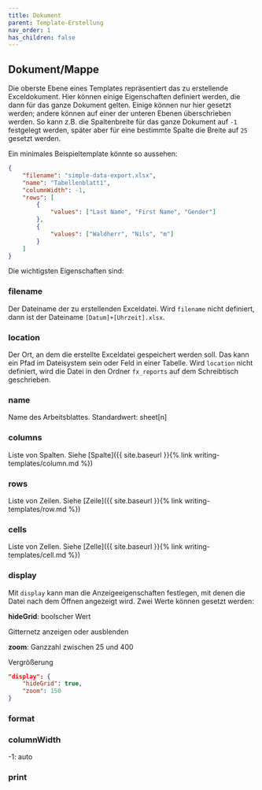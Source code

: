 ```yaml
---
title: Dokument
parent: Template-Erstellung
nav_order: 1
has_children: false
---
```


## Dokument/Mappe

Die oberste Ebene eines Templates repräsentiert das zu erstellende Exceldokument. Hier können einige Eigenschaften definiert werden, die dann für das ganze Dokument gelten. Einige können nur hier gesetzt werden; andere können auf einer der unteren Ebenen überschrieben werden. So kann z.B. die Spaltenbreite für das ganze Dokument auf `-1` festgelegt werden, später aber für eine bestimmte Spalte die Breite auf `25` gesetzt werden.

Ein minimales Beispieltemplate könnte so aussehen:

```json
{
    "filename": "simple-data-export.xlsx",
    "name": "Tabellenblatt1",
    "columnWidth": -1,
    "rows": [
        {
            "values": ["Last Name", "First Name", "Gender"]
        },
        {
            "values": ["Waldherr", "Nils", "m"]
        }
    ]
}
```

Die wichtigsten Eigenschaften sind:

### filename

Der Dateiname der zu erstellenden Exceldatei. Wird `filename` nicht definiert, dann ist der Dateiname `[Datum]+[Uhrzeit].xlsx`.


### location

Der Ort, an dem die erstellte Exceldatei gespeichert werden soll. Das kann ein Pfad im Dateisystem sein oder Feld in einer Tabelle. Wird `location` nicht definiert, wird die Datei in den Ordner `fx_reports` auf dem Schreibtisch geschrieben.

### name

Name des Arbeitsblattes. Standardwert: sheet[n]


### columns

Liste von Spalten.
Siehe [Spalte]({{ site.baseurl }}{% link writing-templates/column.md %})

### rows
Liste von Zeilen.
Siehe [Zeile]({{ site.baseurl }}{% link writing-templates/row.md %})


### cells
Liste von Zellen.
Siehe [Zelle]({{ site.baseurl }}{% link writing-templates/cell.md %})


### display

Mit `display` kann man die Anzeigeeigenschaften festlegen, mit denen die Datei nach dem Öffnen angezeigt wird. Zwei Werte können gesetzt werden:

**hideGrid**: boolscher Wert

Gitternetz anzeigen oder ausblenden

**zoom**: Ganzzahl zwischen 25 und 400

Vergrößerung

```json
"display": {
    "hideGrid": true,
    "zoom": 150
}
```

### format


### columnWidth

-1: auto

### print